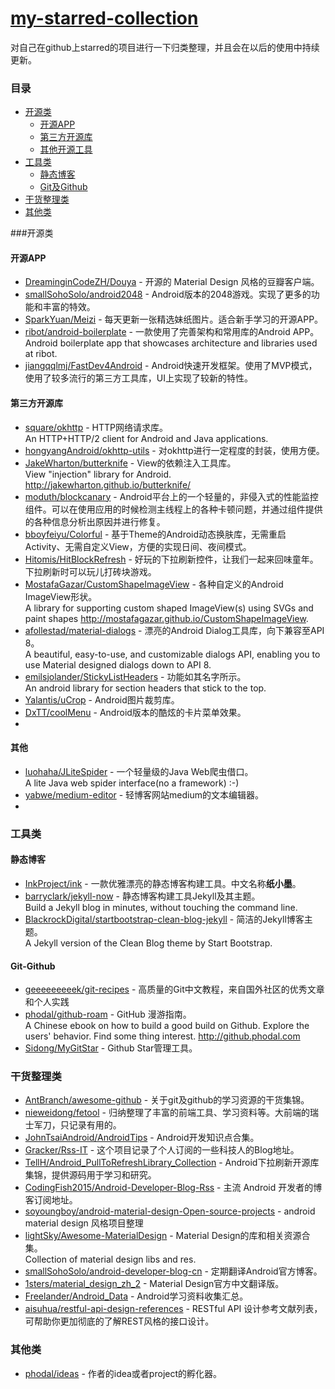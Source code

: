 # [my-starred-collection](https://github.com/coreycao/my-starred-collection)
对自己在github上starred的项目进行一下归类整理，并且会在以后的使用中持续更新。

###  目录
- [开源类](#开源类)
    - [开源APP](#开源app)
    - [第三方开源库](#第三方开源库)
    - [其他开源工具](#其他)
- [工具类](#工具类)
    - [静态博客](#静态博客)
    - [Git及Github](#git-github)
- [干货整理类](#干货整理类)
- [其他类](#其他类)

###开源类

#### 开源APP
* [DreaminginCodeZH/Douya](https://github.com/DreaminginCodeZH/Douya) - 开源的 Material Design 风格的豆瓣客户端。
* [smallSohoSolo/android2048](https://github.com/smallSohoSolo/android2048) - Android版本的2048游戏。实现了更多的功能和丰富的特效。
* [SparkYuan/Meizi](https://github.com/SparkYuan/Meizi) - 每天更新一张精选妹纸图片。适合新手学习的开源APP。
* [ribot/android-boilerplate](https://github.com/ribot/android-boilerplate) - 一款使用了完善架构和常用库的Android APP。<br>Android boilerplate app that showcases architecture and libraries used at ribot.
* [jiangqqlmj/FastDev4Android](https://github.com/jiangqqlmj/FastDev4Android) - Android快速开发框架。使用了MVP模式，使用了较多流行的第三方工具库，UI上实现了较新的特性。

#### 第三方开源库
* [square/okhttp](https://github.com/square/okhttp) - HTTP网络请求库。<br>An HTTP+HTTP/2 client for Android and Java applications.
* [hongyangAndroid/okhttp-utils](https://github.com/hongyangAndroid/okhttp-utils) - 对okhttp进行一定程度的封装，使用方便。
* [JakeWharton/butterknife](https://github.com/JakeWharton/butterknife) - View的依赖注入工具库。<br>View "injection" library for Android. http://jakewharton.github.io/butterknife/
* [moduth/blockcanary](https://github.com/moduth/blockcanary) - Android平台上的一个轻量的，非侵入式的性能监控组件。可以在使用应用的时候检测主线程上的各种卡顿问题，并通过组件提供的各种信息分析出原因并进行修复。
* [bboyfeiyu/Colorful](https://github.com/bboyfeiyu/Colorful) - 基于Theme的Android动态换肤库，无需重启Activity、无需自定义View，方便的实现日间、夜间模式。
* [Hitomis/HitBlockRefresh](https://github.com/Hitomis/HitBlockRefresh) - 好玩的下拉刷新控件，让我们一起来回味童年。下拉刷新时可以玩儿打砖块游戏。
* [MostafaGazar/CustomShapeImageView](https://github.com/MostafaGazar/CustomShapeImageView) - 各种自定义的Android ImageView形状。<br>A library for supporting custom shaped ImageView(s) using SVGs and paint shapes http://mostafagazar.github.io/CustomShapeImageView.
* [afollestad/material-dialogs](https://github.com/afollestad/material-dialogs) - 漂亮的Android Dialog工具库，向下兼容至API 8。<br>A beautiful, easy-to-use, and customizable dialogs API, enabling you to use Material designed dialogs down to API 8.
* [emilsjolander/StickyListHeaders](https://github.com/emilsjolander/StickyListHeaders) - 功能如其名字所示。<br>An android library for section headers that stick to the top.
* [Yalantis/uCrop](https://github.com/Yalantis/uCrop) - Android图片裁剪库。
* [DxTT/coolMenu](https://github.com/DxTT/coolMenu) - Android版本的酷炫的卡片菜单效果。
* 


#### 其他
* [luohaha/JLiteSpider](https://github.com/luohaha/JLiteSpider) - 一个轻量级的Java Web爬虫借口。<br>A lite Java web spider interface(no a framework) :-)
* [yabwe/medium-editor](https://github.com/yabwe/medium-editor) - 轻博客网站medium的文本编辑器。
* 

### 工具类

#### 静态博客
* [InkProject/ink](https://github.com/InkProject/ink) - 一款优雅漂亮的静态博客构建工具。中文名称**纸小墨**。
* [barryclark/jekyll-now](https://github.com/barryclark/jekyll-now) - 静态博客构建工具Jekyll及其主题。<br>Build a Jekyll blog in minutes, without touching the command line.
* [BlackrockDigital/startbootstrap-clean-blog-jekyll](https://github.com/BlackrockDigital/startbootstrap-clean-blog-jekyll) - 简洁的Jekyll博客主题。<br>A Jekyll version of the Clean Blog theme by Start Bootstrap.

#### Git-Github
* [geeeeeeeeek/git-recipes](https://github.com/geeeeeeeeek/git-recipes) - 高质量的Git中文教程，来自国外社区的优秀文章和个人实践
* [phodal/github-roam](https://github.com/phodal/github-roam) - GitHub 漫游指南。<br>A Chinese ebook on how to build a good build on Github. Explore the users' behavior. Find some thing interest. http://github.phodal.com
* [Sidong/MyGitStar](https://github.com/Sidong/MyGitStar) - Github Star管理工具。

### 干货整理类
* [AntBranch/awesome-github](https://github.com/AntBranch/awesome-github) - 关于git及github的学习资源的干货集锦。
* [nieweidong/fetool](https://github.com/nieweidong/fetool) - 归纳整理了丰富的前端工具、学习资料等。大前端的瑞士军刀，只记录有用的。
* [JohnTsaiAndroid/AndroidTips](https://github.com/JohnTsaiAndroid/AndroidTips) - Android开发知识点合集。
* [Gracker/Rss-IT](https://github.com/Gracker/Rss-IT) - 这个项目记录了个人订阅的一些科技人的Blog地址。
* [TellH/Android_PullToRefreshLibrary_Collection](https://github.com/TellH/Android_PullToRefreshLibrary_Collection) - Android下拉刷新开源库集锦，提供源码用于学习和研究。
* [CodingFish2015/Android-Developer-Blog-Rss](https://github.com/CodingFish2015/Android-Developer-Blog-Rss) - 主流 Android 开发者的博客订阅地址。
* [soyoungboy/android-material-design-Open-source-projects](https://github.com/soyoungboy/android-material-design-Open-source-projects) - android material design 风格项目整理
* [lightSky/Awesome-MaterialDesign](https://github.com/lightSky/Awesome-MaterialDesign) - Material Design的库和相关资源合集。<br>Collection of material design libs and res.
* [smallSohoSolo/android-developer-blog-cn](https://github.com/smallSohoSolo/android-developer-blog-cn) - 定期翻译Android官方博客。
* [1sters/material_design_zh_2](https://github.com/1sters/material_design_zh_2) - Material Design官方中文翻译版。
* [Freelander/Android_Data](https://github.com/Freelander/Android_Data) - Android学习资料收集汇总。
* [aisuhua/restful-api-design-references](https://github.com/aisuhua/restful-api-design-references) - RESTful API 设计参考文献列表，可帮助你更加彻底的了解REST风格的接口设计。

### 其他类
* [phodal/ideas](https://github.com/phodal/ideas) - 作者的idea或者project的孵化器。
